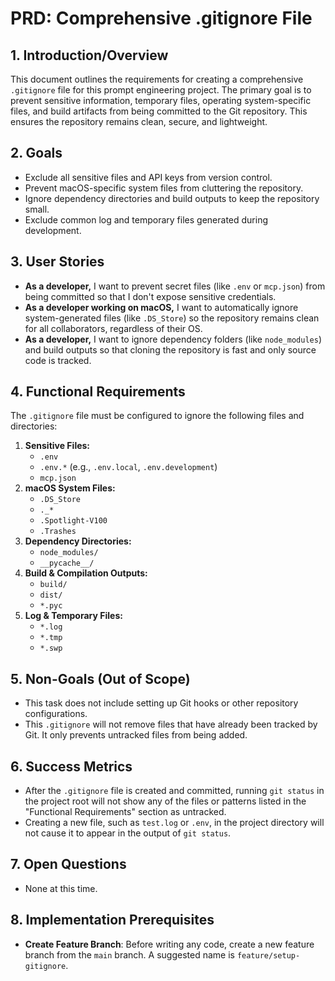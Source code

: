 # PRD: Comprehensive .gitignore File

## 1. Introduction/Overview

This document outlines the requirements for creating a comprehensive `.gitignore` file for this prompt engineering project. The primary goal is to prevent sensitive information, temporary files, operating system-specific files, and build artifacts from being committed to the Git repository. This ensures the repository remains clean, secure, and lightweight.

## 2. Goals

*   Exclude all sensitive files and API keys from version control.
*   Prevent macOS-specific system files from cluttering the repository.
*   Ignore dependency directories and build outputs to keep the repository small.
*   Exclude common log and temporary files generated during development.

## 3. User Stories

*   **As a developer,** I want to prevent secret files (like `.env` or `mcp.json`) from being committed so that I don't expose sensitive credentials.
*   **As a developer working on macOS,** I want to automatically ignore system-generated files (like `.DS_Store`) so the repository remains clean for all collaborators, regardless of their OS.
*   **As a developer,** I want to ignore dependency folders (like `node_modules`) and build outputs so that cloning the repository is fast and only source code is tracked.

## 4. Functional Requirements

The `.gitignore` file must be configured to ignore the following files and directories:

1.  **Sensitive Files:**
    *   `.env`
    *   `.env.*` (e.g., `.env.local`, `.env.development`)
    *   `mcp.json`
2.  **macOS System Files:**
    *   `.DS_Store`
    *   `._*`
    *   `.Spotlight-V100`
    *   `.Trashes`
3.  **Dependency Directories:**
    *   `node_modules/`
    *   `__pycache__/`
4.  **Build & Compilation Outputs:**
    *   `build/`
    *   `dist/`
    *   `*.pyc`
5.  **Log & Temporary Files:**
    *   `*.log`
    *   `*.tmp`
    *   `*.swp`

## 5. Non-Goals (Out of Scope)

*   This task does not include setting up Git hooks or other repository configurations.
*   This `.gitignore` will not remove files that have already been tracked by Git. It only prevents untracked files from being added.

## 6. Success Metrics

*   After the `.gitignore` file is created and committed, running `git status` in the project root will not show any of the files or patterns listed in the "Functional Requirements" section as untracked.
*   Creating a new file, such as `test.log` or `.env`, in the project directory will not cause it to appear in the output of `git status`.

## 7. Open Questions

*   None at this time. 

## 8. Implementation Prerequisites

*   **Create Feature Branch**: Before writing any code, create a new feature branch from the `main` branch. A suggested name is `feature/setup-gitignore`. 